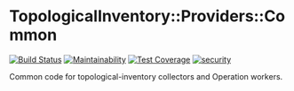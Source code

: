 # TopologicalInventory::Providers::Common

[![Build Status](https://travis-ci.com/RedHatInsights/topological_inventory-providers-common.svg?branch=master)](https://travis-ci.com/RedHatInsights/topological_inventory-providers-common)
[![Maintainability](https://api.codeclimate.com/v1/badges/df747492b802bfea3c83/maintainability)](https://codeclimate.com/github/RedHatInsights/topological_inventory-providers-common/maintainability)
[![Test Coverage](https://api.codeclimate.com/v1/badges/df747492b802bfea3c83/test_coverage)](https://codeclimate.com/github/RedHatInsights/topological_inventory-providers-common/test_coverage)
[![security](https://hakiri.io/github/RedHatInsights/topological_inventory-providers-common/master.svg)](https://hakiri.io/github/RedHatInsights/topological_inventory-providers-common/master)

Common code for topological-inventory collectors and Operation workers.
